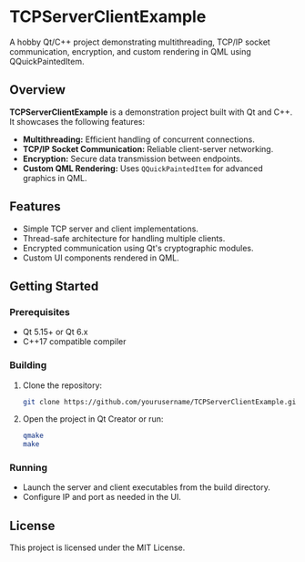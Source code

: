 # TCPServerClientExample
A hobby Qt/C++ project demonstrating multithreading, TCP/IP socket communication, encryption, and custom rendering in QML using QQuickPaintedItem.
## Overview

**TCPServerClientExample** is a demonstration project built with Qt and C++. It showcases the following features:

- **Multithreading:** Efficient handling of concurrent connections.
- **TCP/IP Socket Communication:** Reliable client-server networking.
- **Encryption:** Secure data transmission between endpoints.
- **Custom QML Rendering:** Uses `QQuickPaintedItem` for advanced graphics in QML.

## Features

- Simple TCP server and client implementations.
- Thread-safe architecture for handling multiple clients.
- Encrypted communication using Qt's cryptographic modules.
- Custom UI components rendered in QML.

## Getting Started

### Prerequisites

- Qt 5.15+ or Qt 6.x
- C++17 compatible compiler

### Building

1. Clone the repository:
    ```bash
    git clone https://github.com/yourusername/TCPServerClientExample.git
    ```
2. Open the project in Qt Creator or run:
    ```bash
    qmake
    make
    ```

### Running

- Launch the server and client executables from the build directory.
- Configure IP and port as needed in the UI.

## License

This project is licensed under the MIT License.
